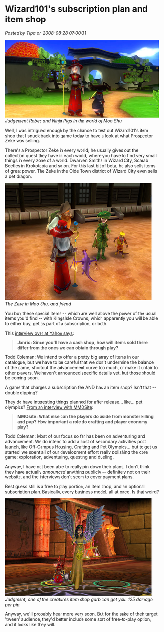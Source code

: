 # Wizard101's subscription plan and item shop

*Posted by Tipa on 2008-08-28 07:00:31*

![](../uploads/2008/08/wizardgraphicalclient-2008-08-27-18-05-35-45.jpg "wizardgraphicalclient-2008-08-27-18-05-35-45")  
*Judgement Robes and Ninja Pigs in the world of Moo Shu*

Well, I was intrigued enough by the chance to test out Wizard101's item shop that I snuck back into game today to have a look at what Prospector Zeke was selling.

There's a Prospector Zeke in every world; he usually gives out the collection quest they have in each world, where you have to find very small things in every zone of a world. Dwarven Smiths in Wizard City, Scarab Beetles in Krokotopia and so on. For this last bit of beta, he also sells items of great power. The Zeke in the Olde Town district of Wizard City even sells a pet dragon.

![](../uploads/2008/08/wizardgraphicalclient-2008-08-27-18-02-22-38.jpg "wizardgraphicalclient-2008-08-27-18-02-22-38")  
*The Zeke in Moo Shu, and friend*

You buy these special items -- which are well above the power of the usual items you'd find -- with KingsIsle Crowns, which apparently you will be able to either buy, get as part of a subscription, or both.

This [interview over at Yahoo says](http://videogames.yahoo.com/news-1236380-2):


> **Jonric: Since you'll have a cash shop, how will items sold there differ from the ones we can obtain through play?**

Todd Coleman: We intend to offer a pretty big array of items in our catalogue, but we have to be careful that we don't undermine the balance of the game, shortcut the advancement curve too much, or make it unfair to other players. We haven't announced specific details yet, but those should be coming soon. 



A game that charges a subscription fee AND has an item shop? Isn't that -- double dipping?

They do have interesting things planned for after release... like... pet olympics? [From an interview with MMOSite](http://news.mmosite.com/content/2008-08-10/20080810184854224,2.shtml):


> **MMOsite: What else can the players do aside from monster killing and pvp? How important a role do crafting and player economy play?**

Todd Coleman: Most of our focus so far has been on adventuring and advancement. We do intend to add a host of secondary activities post launch, like Off-Campus Housing, Crafting and Pet Olympics... but to get us started, we spent all of our development effort really polishing the core game: exploration, adventuring, questing and dueling.



Anyway, I have not been able to really pin down their plans. I don't think they have actually *announced* anything publicly -- definitely not on their website, and the interviews don't seem to cover payment plans.

Best guess still is a free to play portion, an item shop, and an optional subscription plan. Basically, every business model, all at once. Is that weird?

![](../uploads/2008/08/wizardgraphicalclient-2008-08-27-18-38-46-93.jpg "wizardgraphicalclient-2008-08-27-18-38-46-93")  
*Judgment, one of the creatures item shop garb can get you. 125 damage per pip.*

Anyway, we'll probably hear more very soon. But for the sake of their target 'tween' audience, they'd better include some sort of free-to-play option, and it looks like they will.

